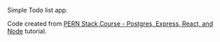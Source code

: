 Simple Todo list app.

Code created from <a href="https://www.youtube.com/watch?v=ldYcgPKEZC8&ab_channel=freeCodeCamp.org">PERN Stack Course - Postgres, Express, React, and Node</a> tutorial.
